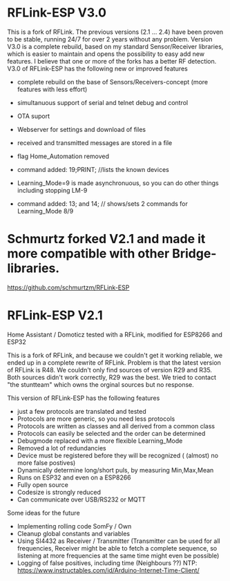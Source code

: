 # RFLink-ESP V3.0

This is a fork of RFLink.
The previous versions (2.1 ... 2.4) have been proven to be stable, running 24/7 for over 2 years without any problem.
Version V3.0 is a complete rebuild, based on my standard Sensor/Receiver libraries, which is easier to maintain and opens the possibility to easy add new features.
I believe that one or more of the forks has a better RF detection.
V3.0 of RFLink-ESP has the following new or improved features
   - complete rebuild on the base of Sensors/Receivers-concept (more features with less effort)
   - simultanuous support of serial and telnet debug and control
   - OTA suport
   - Webserver for settings and download of files
   - received and transmitted messages are stored in a file
   - flag Home_Automation removed

   - command added:  19;PRINT;    //lists the known devices
   - Learning_Mode=9 is made asynchronuous, so you can do other things including stopping LM-9
   - command added:  13; and 14;   // shows/sets 2 commands for Learning_Mode 8/9

# Schmurtz forked V2.1 and made it more compatible with other Bridge-libraries.
https://github.com/schmurtzm/RFLink-ESP

# RFLink-ESP V2.1
Home Assistant / Domoticz tested with a RFLink, modified for ESP8266 and ESP32

This is a fork of RFLink, and because we couldn't get it working reliable, we ended up in a complete rewrite of RFLink.
Problem is that the latest version of RFLink is R48. We couldn't only find sources of version R29 and R35. Both sources didn't work correctly, R29 was the best. We tried to contact "the stuntteam" which owns the orginal sources but no response.

This version of RFLink-ESP has the following features
- just a few protocols are translated and tested
- Protocols are more generic, so you need less protocols
- Protocols are written as classes and all derived from a common class
- Protocols can easily be selected and the order can be determined
- Debugmode replaced with a more flexible Learning_Mode
- Removed a lot of redundancies
- Device must be registered before they will be recognized ( (almost) no more false postives)
- Dynamically determine long/short puls, by measuring Min,Max,Mean
- Runs on ESP32 and even on a ESP8266 
- Fully open source
- Codesize is strongly reduced
- Can communicate over USB/RS232 or MQTT

Some ideas for the future
- Implementing rolling code SomFy / Own
- Cleanup global constants and variables
- Using SI4432 as Receiver / Transmitter (Transmitter can be used for all frequencies, Receiver might be able to fetch a complete sequence, so listening at more frequencies at the same time might even be possible)
- Logging of false positives, including time (Neighbours ??)  NTP: https://www.instructables.com/id/Arduino-Internet-Time-Client/
